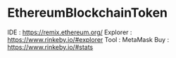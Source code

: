 # EthereumBlockchainToken
IDE : https://remix.ethereum.org/
Explorer : https://www.rinkeby.io/#explorer
Tool : MetaMask
Buy : https://www.rinkeby.io/#stats
